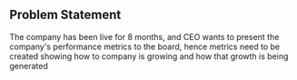 
## Problem Statement

The company has been live for 8 months, and CEO wants to present the company's performance metrics to the board, hence metrics need to be created showing how to company is growing and how that growth is being generated

